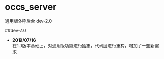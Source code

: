 # occs_server

通用版外呼后台 dev-2.0

##dev-2.0
-  **2019/07/16**  
在1.0版本基础上，对通用版功能进行抽象，代码层进行重构，增加了一些新需求

